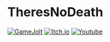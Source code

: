 # TheresNoDeath

[![GameJolt](https://img.shields.io/badge/Game%20Jolt-bage?style=for-the-badge&logo=gamejolt&logoColor=white&logoSize=20)](https://gamejolt.com/@TheresNoDeath)
[![Itch.io](https://img.shields.io/badge/Itch.io-bage?style=for-the-badge&logo=itchdotio&logoColor=white&logoSize=20&color=red)](https://theresnodeath.itch.io)
[![Youtube](https://img.shields.io/badge/youtube-bage?style=for-the-badge&logo=youtube&logoColor=white&logoSize=20&color=red)](https://www.youtube.com/@TNDyt-off)
